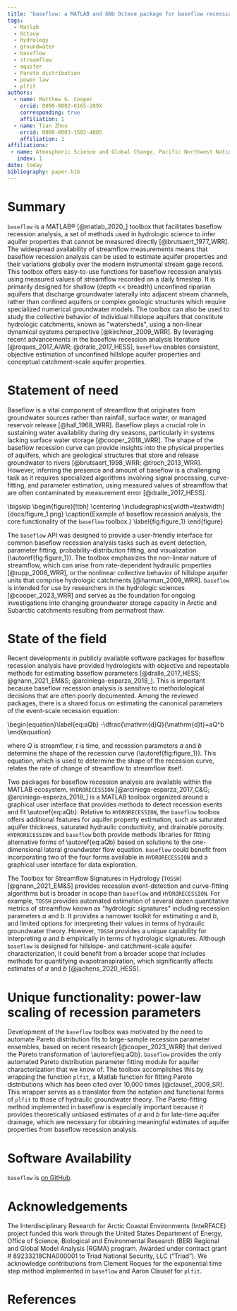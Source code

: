 ```yaml
---
title: 'baseflow: a MATLAB and GNU Octave package for baseflow recession analysis'
tags:
  - Matlab
  - Octave
  - hydrology
  - groundwater
  - baseflow
  - streamflow
  - aquifer
  - Pareto distribution
  - power law
  - plfit
authors:
  - name: Matthew G. Cooper
    orcid: 0000-0002-0165-209X
    corresponding: true
    affiliation: 1
  - name: Tian Zhou
    orcid: 0000-0003-1582-4005
    affiliation: 1
affiliations:
 - name: Atmospheric Science and Global Change, Pacific Northwest National Laboratory, Richland, WA, USA
   index: 1
date: today
bibliography: paper.bib
---
```


<!-- TODO: more detail on Figure 1 caption, let tian know about the review criteria section that says to compare with other software -->

# Summary
<!-- Begin your paper with a summary of the high-level functionality of your software for a non-specialist reader. Avoid jargon in this section -->
`baseflow` is a MATLAB&reg; [@matlab_2020_] toolbox that facilitates baseflow recession analysis, a set of methods used in hydrologic science to infer aquifer properties that cannot be measured directly [@brutsaert_1977_WRR]. The widespread availability of streamflow measurements means that baseflow recession analysis can be used to estimate aquifer properties and their variations globally over the modern instrumental stream gage record. This toolbox offers easy-to-use functions for baseflow recession analysis using measured values of streamflow recorded on a daily timestep. It is primarily designed for shallow (depth << breadth) unconfined riparian aquifers that discharge groundwater laterally into adjacent stream channels, rather than confined aquifers or complex geologic structures which require specialized numerical groundwater models. The toolbox can also be used to study the collective behavior of individual hillslope aquifers that constitute hydrologic catchments, known as "watersheds", using a non-linear dynamical systems perspective [@kirchner_2009_WRR]. By leveraging recent advancements in the baseflow recession analysis literature [@roques_2017_AiWR; @dralle_2017_HESS], `baseflow` enables consistent, objective estimation of unconfined hillslope aquifer properties and conceptual catchment-scale aquifer properties.

# Statement of need

Baseflow is a vital component of streamflow that originates from groundwater sources rather than rainfall, surface water, or managed reservoir release [@hall_1968_WRR]. Baseflow plays a crucial role in sustaining water availability during dry seasons, particularly in systems lacking surface water storage [@cooper_2018_WRR]. The shape of the baseflow recession curve can provide insights into the physical properties of aquifers, which are geological structures that store and release groundwater to rivers [@brutsaert_1998_WRR; @troch_2013_WRR]. However, inferring the presence and amount of baseflow is a challenging task as it requires specialized algorithms involving signal processing, curve-fitting, and parameter estimation, using measured values of streamflow that are often contaminated by measurement error [@dralle_2017_HESS].

\bigskip
\begin{figure}[!tbh]
\centering
\includegraphics[width=\textwidth]{docs/figure_1.png}
\caption{Example of baseflow recession analysis, the core functionality of the `baseflow` toolbox.}
\label{fig:figure_1}
\end{figure}

<!-- ![Example of baseflow recession analysis, the core functionality of the `baseflow` toolbox.\label{fig:figure_1}](./docs/figure_1.png) -->

The `baseflow` API was designed to provide a user-friendly interface for common baseflow recession analysis tasks such as event detection, parameter fitting, probability-distribution fitting, and visualization (\autoref{fig:figure_1}). The toolbox emphasizes the non-linear nature of streamflow, which can arise from rate-dependent hydraulic properties [@rupp_2006_WRR], or the nonlinear collective behavior of hillslope aquifer units that comprise hydrologic catchments [@harman_2009_WRR]. `baseflow` is intended for use by researchers in the hydrologic sciences [@cooper_2023_WRR] and serves as the foundation for ongoing investigations into changing groundwater storage capacity in Arctic and Subarctic catchments resulting from permafrost thaw.

# State of the field

Recent developments in publicly available software packages for baseflow recession analysis have provided hydrologists with objective and repeatable methods for estimating baseflow parameters [@dralle_2017_HESS; @gnann_2021_EM&S; @arciniega-esparza_2018_]. This is important because baseflow recession analysis is sensitive to methodological decisions that are often poorly documented. Among the reviewed packages, there is a shared focus on estimating the canonical parameters of the event-scale recession equation:

<!-- $$-\frac{dQ}{dt} = aQ^b$$ -->
\begin{equation}\label{eq:aQb}
-\dfrac{\mathrm{d}Q}{\mathrm{d}t}=aQ^b
\end{equation}

where $Q$ is streamflow, $t$ is time, and recession parameters $a$ and $b$ determine the shape of the recession curve (\autoref{fig:figure_1}). This equation, which is used to determine the shape of the recession curve, relates the rate of change of streamflow to streamflow itself.

Two packages for baseflow recession analysis are available within the MATLAB ecosystem. `HYDRORECESSION` [@arciniega-esparza_2017_C&G; @arciniega-esparza_2018_] is a MATLAB toolbox organized around a graphical user interface that provides methods to detect recession events and fit \autoref{eq:aQb}. Relative to `HYDRORECESSION`, the `baseflow` toolbox offers additional features for aquifer property estimation, such as saturated aquifer thickness, saturated hydraulic conductivity, and drainable porosity. `HYDRORECESSION` and `baseflow` both provide methods libraries for fitting alternative forms of \autoref{eq:aQb} based on solutions to the one-dimensional lateral groundwater flow equation. `baseflow` could benefit from incorporating two of the four forms available in `HYDRORECESSION` and a graphical user interface for data exploration.

The Toolbox for Streamflow Signatures in Hydrology (`TOSSH`) [@gnann_2021_EM&S] provides recession event-detection and curve-fitting algorithms but is broader in scope than `baseflow` and `HYDRORECESSION`. For example, `TOSSH` provides automated estimation of several dozen quantitative metrics of streamflow  known as "hydrologic signatures" including recession parameters $a$ and $b$. It provides a narrower toolkit for estimating $a$ and $b$, and limited options for interpreting their values in terms of hydraulic groundwater theory. However, `TOSSH` provides a unique capability for interpreting $a$ and $b$ empirically in terms of hydrologic signatures. Although `baseflow` is designed for hillslope- and catchment-scale aquifer characterization, it could benefit from a broader scope that includes methods for quantifying evapotranspiration, which significantly affects estimates of $a$ and $b$ [@jachens_2020_HESS].

# Unique functionality: power-law scaling of recession parameters

Development of the `baseflow` toolbox was motivated by the need to automate Pareto distribution fits to large-sample recession parameter ensembles, based on recent research [@cooper_2023_WRR] that derived the Pareto transformation of \autoref{eq:aQb}. `baseflow` provides the only automated Pareto distribution parameter fitting module for aquifer characterization that we know of. The toolbox accomplishes this by wrapping the function `plfit`, a Matlab function for fitting Pareto distributions which has been cited over 10,000 times [@clauset_2009_SR]. This wrapper serves as a translator from the notation and functional forms of `plfit` to those of hydraulic groundwater theory. The Pareto-fitting method implemented in baseflow is especially important because it provides theoretically unbiased estimates of $a$ and $b$ for late-time aquifer drainage, which are necessary for obtaining meaningful estimates of aquifer properties from baseflow recession analysis.

<!-- Baseflow is not directly observable, and thus its estimation demands specialized analytical tools. Baseflow recession analysis provides estimates of aquifer properties by fitting the recession curve of streamflow, which is the decrease in streamflow over time during aquifer drawdown [@brutsaert_1977_WRR]. The estimation of baseflow is critical for water resource management, and the ability to estimate it consistently and objectively is important for gaining insight into the role of groundwater in the water cycle and ecosystem dynamics. -->

<!-- To address these challenges, various analytical tools and software packages have been developed to estimate baseflow from streamflow measurements.  -->

# Software Availability

`baseflow` is [on GitHub](https://github.com/mgcooper/baseflow/tree/joss).

# Acknowledgements

The Interdisciplinary Research for Arctic Coastal Environments (InteRFACE) project funded this work through the United States Department of Energy, Office of Science, Biological and Environmental Research (BER) Regional and Global Model Analysis (RGMA) program. Awarded under contract grant #  89233218CNA000001 to Triad National Security, LLC (“Triad”). We acknowledge contributions from Clement Roques for the exponential time step method implemented in `baseflow` and Aaron Clauset for `plfit`.

# References

<!-- these are here for convenience -->
<!-- @arciniega-esparza_2017_C&G
@arciniega-esparza_2018_
@brutsaert_1977_WRR
@brutsaert_1998_WRR
@clauset_2009_SR
@cooper_2023_WRR
@cooper_2018_WRR
@dralle_2017_HESS
@gnann_2021_EM&S
@hall_1968_WRR
@harman_2009_WRR
@jachens_2020_HESS
@kirchner_2009_WRR
@matlab_2020_
@roques_2017_AiWR
@rupp_2005_WRR
@rupp_2006_WRR
@troch_2013_WRR -->
